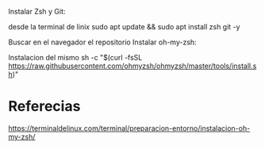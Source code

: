 
Instalar Zsh y Git: 

desde la terminal de linix
sudo apt update && sudo apt install zsh git -y

Buscar en el navegador el repositorio
Instalar oh-my-zsh: 

Instalacion del mismo
sh -c "$(curl -fsSL https://raw.githubusercontent.com/ohmyzsh/ohmyzsh/master/tools/install.sh)"

# Referecias
https://terminaldelinux.com/terminal/preparacion-entorno/instalacion-oh-my-zsh/
